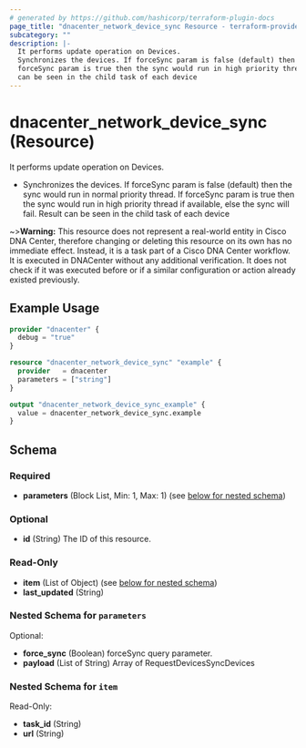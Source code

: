 ```yaml
---
# generated by https://github.com/hashicorp/terraform-plugin-docs
page_title: "dnacenter_network_device_sync Resource - terraform-provider-dnacenter"
subcategory: ""
description: |-
  It performs update operation on Devices.
  Synchronizes the devices. If forceSync param is false (default) then the sync would run in normal priority thread. If
  forceSync param is true then the sync would run in high priority thread if available, else the sync will fail. Result
  can be seen in the child task of each device
---
```


# dnacenter_network_device_sync (Resource)

It performs update operation on Devices.

- Synchronizes the devices. If forceSync param is false (default) then the sync would run in normal priority thread. If
forceSync param is true then the sync would run in high priority thread if available, else the sync will fail. Result
can be seen in the child task of each device

~>**Warning:**
This resource does not represent a real-world entity in Cisco DNA Center, therefore changing or deleting this resource on its own has no immediate effect.
Instead, it is a task part of a Cisco DNA Center workflow. It is executed in DNACenter without any additional verification. It does not check if it was executed before or if a similar configuration or action already existed previously.

## Example Usage

```terraform
provider "dnacenter" {
  debug = "true"
}

resource "dnacenter_network_device_sync" "example" {
  provider   = dnacenter
  parameters = ["string"]
}

output "dnacenter_network_device_sync_example" {
  value = dnacenter_network_device_sync.example
}
```

<!-- schema generated by tfplugindocs -->
## Schema

### Required

- **parameters** (Block List, Min: 1, Max: 1) (see [below for nested schema](#nestedblock--parameters))

### Optional

- **id** (String) The ID of this resource.

### Read-Only

- **item** (List of Object) (see [below for nested schema](#nestedatt--item))
- **last_updated** (String)

<a id="nestedblock--parameters"></a>
### Nested Schema for `parameters`

Optional:

- **force_sync** (Boolean) forceSync query parameter.
- **payload** (List of String) Array of RequestDevicesSyncDevices


<a id="nestedatt--item"></a>
### Nested Schema for `item`

Read-Only:

- **task_id** (String)
- **url** (String)



